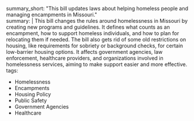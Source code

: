 summary_short: "This bill updates laws about helping homeless people and managing encampments in Missouri."  
summary: |
  This bill changes the rules around homelessness in Missouri by creating new programs and guidelines. It defines what counts as an encampment, how to support homeless individuals, and how to plan for relocating them if needed. The bill also gets rid of some old restrictions on housing, like requirements for sobriety or background checks, for certain low-barrier housing options. It affects government agencies, law enforcement, healthcare providers, and organizations involved in homelessness services, aiming to make support easier and more effective.  
tags:
  - Homelessness
  - Encampments
  - Housing Policy
  - Public Safety
  - Government Agencies
  - Healthcare
